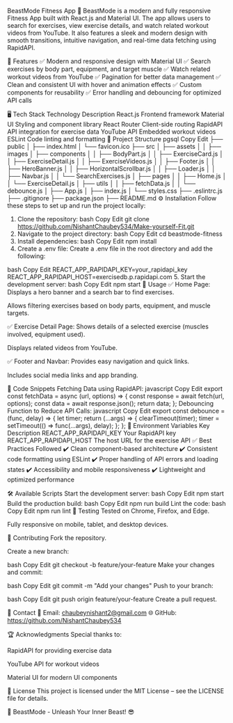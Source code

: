 BeastMode Fitness App 💪
BeastMode is a modern and fully responsive Fitness App built with React.js and Material UI. The app allows users to search for exercises, view exercise details, and watch related workout videos from YouTube. It also features a sleek and modern design with smooth transitions, intuitive navigation, and real-time data fetching using RapidAPI.

🚀 Features
✅ Modern and responsive design with Material UI
✅ Search exercises by body part, equipment, and target muscle
✅ Watch related workout videos from YouTube
✅ Pagination for better data management
✅ Clean and consistent UI with hover and animation effects
✅ Custom components for reusability
✅ Error handling and debouncing for optimized API calls

🖥️ Tech Stack
Technology	Description
React.js	Frontend framework
Material UI	Styling and component library
React Router	Client-side routing
RapidAPI	API integration for exercise data
YouTube API	Embedded workout videos
ESLint	Code linting and formatting
📂 Project Structure
pgsql
Copy
Edit
├── public
│   ├── index.html
│   └── favicon.ico
├── src
│   ├── assets
│   │   ├── images
│   ├── components
│   │   ├── BodyPart.js
│   │   ├── ExerciseCard.js
│   │   ├── ExerciseDetail.js
│   │   ├── ExerciseVideos.js
│   │   ├── Footer.js
│   │   ├── HeroBanner.js
│   │   ├── HorizontalScrollbar.js
│   │   ├── Loader.js
│   │   ├── Navbar.js
│   │   └── SearchExercises.js
│   ├── pages
│   │   ├── Home.js
│   │   └── ExerciseDetail.js
│   ├── utils
│   │   ├── fetchData.js
│   │   └── debounce.js
│   ├── App.js
│   ├── index.js
│   └── styles.css
├── .eslintrc.js
├── .gitignore
├── package.json
├── README.md
⚙️ Installation
Follow these steps to set up and run the project locally:

1. Clone the repository:
bash
Copy
Edit
git clone https://github.com/NishantChaubey534/Make-yourself-Fit.git
2. Navigate to the project directory:
bash
Copy
Edit
cd beastmode-fitness
3. Install dependencies:
bash
Copy
Edit
npm install
4. Create a .env file:
Create a .env file in the root directory and add the following:

bash
Copy
Edit
REACT_APP_RAPIDAPI_KEY=your_rapidapi_key
REACT_APP_RAPIDAPI_HOST=exercisedb.p.rapidapi.com
5. Start the development server:
bash
Copy
Edit
npm start
🎯 Usage
✅ Home Page:
Displays a hero banner and a search bar to find exercises.

Allows filtering exercises based on body parts, equipment, and muscle targets.

✅ Exercise Detail Page:
Shows details of a selected exercise (muscles involved, equipment used).

Displays related videos from YouTube.

✅ Footer and Navbar:
Provides easy navigation and quick links.

Includes social media links and app branding.

🌟 Code Snippets
Fetching Data using RapidAPI:
javascript
Copy
Edit
export const fetchData = async (url, options) => {
  const response = await fetch(url, options);
  const data = await response.json();
  return data;
};
Debouncing Function to Reduce API Calls:
javascript
Copy
Edit
export const debounce = (func, delay) => {
  let timer;
  return (...args) => {
    clearTimeout(timer);
    timer = setTimeout(() => func(...args), delay);
  };
};
🚨 Environment Variables
Key	Description
REACT_APP_RAPIDAPI_KEY	Your RapidAPI key
REACT_APP_RAPIDAPI_HOST	The host URL for the exercise API
✅ Best Practices Followed
✔️ Clean component-based architecture
✔️ Consistent code formatting using ESLint
✔️ Proper handling of API errors and loading states
✔️ Accessibility and mobile responsiveness
✔️ Lightweight and optimized performance

🛠️ Available Scripts
Start the development server:
bash
Copy
Edit
npm start
Build the production build:
bash
Copy
Edit
npm run build
Lint the code:
bash
Copy
Edit
npm run lint
🧪 Testing
Tested on Chrome, Firefox, and Edge.

Fully responsive on mobile, tablet, and desktop devices.

🙌 Contributing
Fork the repository.

Create a new branch:

bash
Copy
Edit
git checkout -b feature/your-feature
Make your changes and commit:

bash
Copy
Edit
git commit -m "Add your changes"
Push to your branch:

bash
Copy
Edit
git push origin feature/your-feature
Create a pull request.

📧 Contact
📩 Email: chaubeynishant2@gmail.com
🌐 GitHub: https://github.com/NishantChaubey534

🏆 Acknowledgments
Special thanks to:

RapidAPI for providing exercise data

YouTube API for workout videos

Material UI for modern UI components

📝 License
This project is licensed under the MIT License – see the LICENSE file for details.

🚀 BeastMode - Unleash Your Inner Beast! 😎
